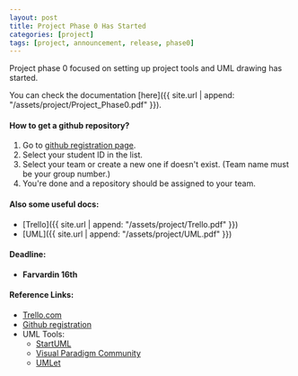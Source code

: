 ```yaml
---
layout: post
title: Project Phase 0 Has Started
categories: [project]
tags: [project, announcement, release, phase0]
---
```

Project phase 0 focused on setting up project tools and UML drawing has started.

You can check the documentation [here]({{ site.url | append: "/assets/project/Project_Phase0.pdf" }}).

#### How to get a github repository?
1. Go to [github registration page][github-classroom].
2. Select your student ID in the list.
3. Select your team or create a new one if doesn't exist. (Team name must be your group number.)
4. You're done and a repository should be assigned to your team.

#### Also some useful docs:
* [Trello]({{ site.url | append: "/assets/project/Trello.pdf" }})
* [UML]({{ site.url | append: "/assets/project/UML.pdf" }})

#### **Deadline:**
- **Farvardin 16th**

#### Reference Links:
* [Trello.com](https://trello.com/)
* [Github registration][github-classroom]
* UML Tools:
    * [StartUML](http://staruml.io/)
    * [Visual Paradigm Community](https://www.visual-paradigm.com/download/community.jsp)
    * [UMLet](https://www.umlet.com/)

[github-classroom]: https://classroom.github.com/g/YFf_6_MX

